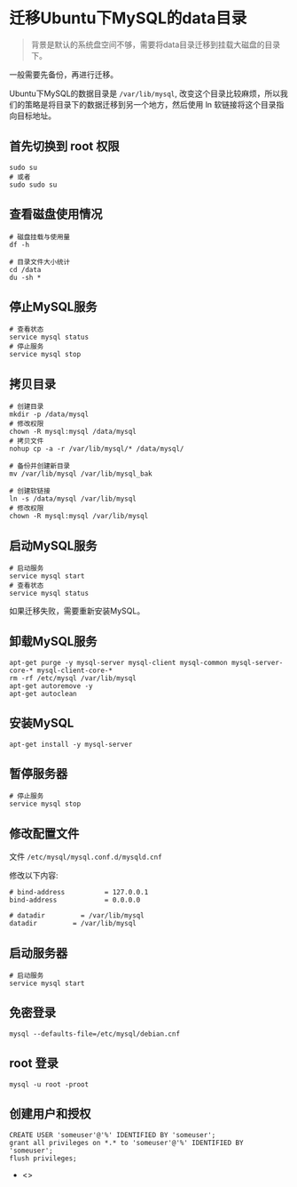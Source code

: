 # 迁移Ubuntu下MySQL的data目录

> 背景是默认的系统盘空间不够，需要将data目录迁移到挂载大磁盘的目录下。


一般需要先备份，再进行迁移。

Ubuntu下MySQL的数据目录是 `/var/lib/mysql`, 改变这个目录比较麻烦，所以我们的策略是将目录下的数据迁移到另一个地方，然后使用 ln 软链接将这个目录指向目标地址。



## 首先切换到 root 权限

```
sudo su
# 或者
sudo sudo su
```


## 查看磁盘使用情况

```
# 磁盘挂载与使用量
df -h

# 目录文件大小统计
cd /data
du -sh *
```

## 停止MySQL服务

```
# 查看状态
service mysql status
# 停止服务
service mysql stop
```

## 拷贝目录


```
# 创建目录
mkdir -p /data/mysql
# 修改权限
chown -R mysql:mysql /data/mysql
# 拷贝文件
nohup cp -a -r /var/lib/mysql/* /data/mysql/

# 备份并创建新目录
mv /var/lib/mysql /var/lib/mysql_bak

# 创建软链接
ln -s /data/mysql /var/lib/mysql
# 修改权限
chown -R mysql:mysql /var/lib/mysql

```



## 启动MySQL服务

```
# 启动服务
service mysql start
# 查看状态
service mysql status
```




如果迁移失败，需要重新安装MySQL。




## 卸载MySQL服务

```
apt-get purge -y mysql-server mysql-client mysql-common mysql-server-core-* mysql-client-core-*
rm -rf /etc/mysql /var/lib/mysql
apt-get autoremove -y
apt-get autoclean
```


## 安装MySQL

```
apt-get install -y mysql-server
```

## 暂停服务器

```
# 停止服务
service mysql stop

```

## 修改配置文件

文件 `/etc/mysql/mysql.conf.d/mysqld.cnf`

修改以下内容:

```
# bind-address          = 127.0.0.1
bind-address            = 0.0.0.0

# datadir         = /var/lib/mysql
datadir         = /var/lib/mysql
```


## 启动服务器

```
# 启动服务
service mysql start

```


## 免密登录

```
mysql --defaults-file=/etc/mysql/debian.cnf

```

## root 登录

```
mysql -u root -proot

```


## 创建用户和授权



```
CREATE USER 'someuser'@'%' IDENTIFIED BY 'someuser';
grant all privileges on *.* to 'someuser'@'%' IDENTIFIED BY 'someuser';
flush privileges;

```

















- <>

